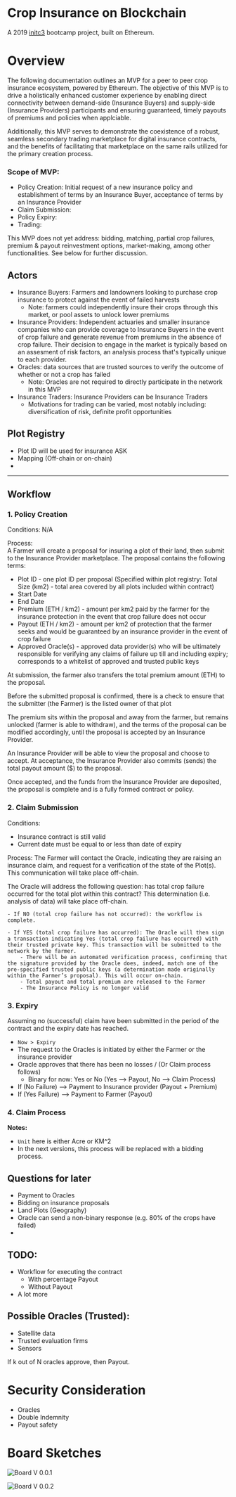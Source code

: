 # Crop Insurance on Blockchain
A 2019 [initc3](https://www.initc3.org/events/2019-06-10-IC3-Blockchain-Boot-Camp.html) bootcamp project, built on Ethereum. 


# Overview

The following documentation outlines an MVP for a peer to peer crop insurance ecosystem, powered by Ethereum. The objective of this MVP is to drive a holistically enhanced customer experience by enabling direct connectivity between demand-side (Insurance Buyers) and supply-side (Insurance Providers) participants and ensuring guaranteed, timely payouts of premiums and policies when applciable.  

Additionally, this MVP serves to demonstrate the coexistence of a robust, seamless secondary trading marketplace for digital insurance contracts, and the benefits of facilitating that marketplace on the same rails utilized for the primary creation process. 

### Scope of MVP:
- Policy Creation: Initial request of a new insurance policy and establishment of terms by an Insurance Buyer, acceptance of terms by an Insurance Provider 
- Claim Submission: 
- Policy Expiry: 
- Trading: 

This MVP does not yet address: bidding, matching, partial crop failures, premium & payout reinvestment options, market-making, among other functionalities. See below for further discussion. 

## Actors
- Insurance Buyers: Farmers and landowners looking to purchase crop insurance to protect against the event of failed harvests
    - Note: farmers could independently insure their crops through this market, or pool assets to unlock lower premiums 
- Insurance Providers: Independent actuaries and smaller insurance companies who can provide coverage to Insurance Buyers in the event of crop failure and generate revenue from premiums in the absence of crop failure. Their decision to engage in the market is typically based on an assesment of risk factors, an analysis process that's typically unique to each provider. 
- Oracles: data sources that are trusted sources to verify the outcome of whether or not a crop has failed
    - Note: Oracles are not required to directly participate in the network in this MVP 
- Insurance Traders: Insurance Providers can be Insurance Traders
    - Motivations for trading can be varied, most notably including: diversification of risk, definite profit opportunities  


## Plot Registry
- Plot ID will be used for insurance ASK
- Mapping (Off-chain or on-chain)
- 
-------------------------------

## Workflow


### 1. Policy Creation
Conditions: N/A

Process:  
A Farmer will create a proposal for insuring a plot of their land, then submit to the Insurance Provider marketplace. The proposal contains the following terms: 

- Plot ID - one plot ID per proposal (Specified within plot registry: Total Size (km2) - total area covered by all plots included within contract)
- Start Date
- End Date
- Premium (ETH / km2) - amount per km2 paid by the farmer for the insurance protection in the event that crop failure does not occur 
- Payout (ETH / km2) - amount per km2 of protection that the farmer seeks and would be guaranteed by an insurance provider in the event of crop failure 
- Approved Oracle(s) - approved data provider(s) who will be ultimately responsible for verifying any claims of failure up till and including expiry; corresponds to a whitelist of approved and trusted public keys 

At submission, the farmer also transfers the total premium amount (ETH) to the proposal.

Before the submitted proposal is confirmed, there is a check to ensure that the submitter (the Farmer) is the listed owner of that plot

The premium sits within the proposal and away from the farmer, but remains unlocked (farmer is able to withdraw), and the terms of the proposal can be modified accordingly, until the proposal is accepted by an Insurance Provider. 

An Insurance Provider will be able to view the proposal and choose to accept. At acceptance, the Insurance Provider also commits (sends) the total payout amount ($) to the proposal. 

Once accepted, and the funds from the Insurance Provider are deposited, the proposal is complete and is a fully formed contract or policy. 


### 2. Claim Submission
Conditions: 
- Insurance contract is still valid
- Current date must be equal to or less than date of expiry 

Process:
The Farmer will contact the Oracle, indicating they are raising an insurance claim, and request for a verification of the state of the Plot(s). This communication will take place off-chain. 

The Oracle will address the following question: has total crop failure occurred for the total plot within this contract? This determination (i.e. analysis of data) will take place off-chain. 

    - If NO (total crop failure has not occurred): the workflow is complete. 

    - If YES (total crop failure has occurred): The Oracle will then sign a transaction indicating Yes (total crop failure has occurred) with their trusted private key. This transaction will be submitted to the network by the farmer. 
        - There will be an automated verification process, confirming that the signature provided by the Oracle does, indeed, match one of the pre-specified trusted public keys (a determination made originally within the Farmer’s proposal). This will occur on-chain. 
        - Total payout and total premium are released to the Farmer
        - The Insurance Policy is no longer valid 


### 3. Expiry
Assuming no (successful) claim have been submitted in the period of the contract and the expiry date has reached.
  - `Now > Expiry`
  - The request to the Oracles is initiated by either the Farmer or the insurance provider
  - Oracle approves that there has been no losses / (Or Claim process follows)
    - Binary for now: Yes or No (Yes --> Payout, No --> Claim Process)
  - If (No Failure) --> Payment to Insurance provider (Payout + Premium)
  - If (Yes Failure) --> Payment to Farmer (Payout)


### 4. Claim Process




**Notes:**
- `Unit` here is either Acre or KM^2
- In the next versions, this process will be replaced with a bidding process.



## Questions for later
- Payment to Oracles
- Bidding on insurance proposals
- Land Plots (Geography)
- Oracle can send a non-binary response (e.g. 80% of the crops have failed)
- 

## TODO:
- Workflow for executing the contract
  - With percentage Payout
  - Without Payout
- A lot more


## Possible Oracles (Trusted):
- Satellite data
- Trusted evaluation firms
- Sensors

If k out of N oracles approve, then Payout. 




# Security Consideration
- Oracles 
- Double Indemnity
- Payout safety



# Board Sketches
![Board V 0.0.1](assets/img/board-1.jpg "Board V 0.0.1")

![Board V 0.0.2](assets/img/board-2.jpg "Board V 0.0.2")





